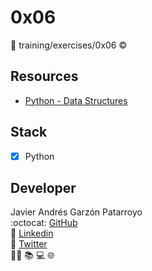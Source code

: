 # 0x06
:open_file_folder: training/exercises/0x06
:copyright:

## Resources
* [Python - Data Structures](https://docs.python.org/3/tutorial/datastructures.html)

## Stack
* [x] Python

## Developer
Javier Andrés Garzón Patarroyo  
:octocat: [GitHub](https://github.com/javierandresgp/)  
:link: [Linkedin](https://www.linkedin.com/in/javierandresgp/)  
:link: [Twitter](https://twitter.com/javierandresgp0)  
:man_technologist: :books: :computer: :globe_with_meridians: